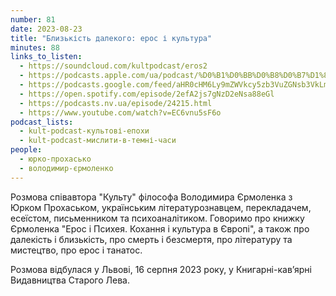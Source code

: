 ```yaml
---
number: 81
date: 2023-08-23
title: "Близькість далекого: ерос і культура"
minutes: 88
links_to_listen:
  - https://soundcloud.com/kultpodcast/eros2
  - https://podcasts.apple.com/ua/podcast/%D0%B1%D0%BB%D0%B8%D0%B7%D1%8C%D0%BA%D1%96%D1%81%D1%82%D1%8C-%D0%B4%D0%B0%D0%BB%D0%B5%D0%BA%D0%BE%D0%B3%D0%BE-%D0%B5%D1%80%D0%BE%D1%81-%D1%96-%D0%BA%D1%83%D0%BB%D1%8C%D1%82%D1%83%D1%80%D0%B0-%D1%94%D1%80%D0%BC%D0%BE%D0%BB%D0%B5%D0%BD%D0%BA%D0%BE-%D0%BF%D1%80%D0%BE%D1%85%D0%B0%D1%81%D1%8C%D0%BA%D0%BE/id1581339249?i=1000625422017
  - https://podcasts.google.com/feed/aHR0cHM6Ly9mZWVkcy5zb3VuZGNsb3VkLmNvbS91c2Vycy9zb3VuZGNsb3VkOnVzZXJzOjg5MjM3MjAyNy9zb3VuZHMucnNz/episode/dGFnOnNvdW5kY2xvdWQsMjAxMDp0cmFja3MvMTU4NjY2NDA1OQ?sa=X&ved=0CAUQkfYCahcKEwiIlvertKaDAxUAAAAAHQAAAAAQAQ
  - https://open.spotify.com/episode/2efA2js7gNzD2eNsa88eGl
  - https://podcasts.nv.ua/episode/24215.html
  - https://www.youtube.com/watch?v=EC6vnu5sF6o
podcast_lists:
  - kult-podcast-культові-епохи
  - kult-podcast-мислити-в-темні-часи
people:
  - юрко-прохасько
  - володимир-єрмоленко
---
```


Розмова співавтора "Культу" філософа Володимира Єрмоленка з Юрком Прохаськом,
українським літературознавцем, перекладачем, есеїстом, письменником та
психоаналітиком. Говоримо про книжку Єрмоленка "Ерос і Психея. Кохання і
культура в Європі", а також про далекість і близькість, про смерть і безсмертя,
про літературу та мистецтво, про ерос і танатос.

Розмова відбулася у Львові, 16 серпня 2023 року, у Книгарні-кавʼярні
Видавництва Старого Лева.
